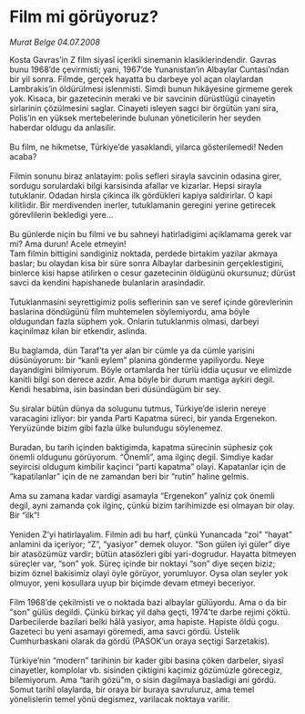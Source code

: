 # Film mi görüyoruz?

*Murat Belge 04.07.2008*

<div class="taraf_structure_2col_1zq">
<div class="margen_n">



 <p>Kosta Gavras’in Z film siyasî içerikli sinemanin klasiklerindendir. Gavras bunu 1968’de çevirmisti; yani, 1967’de Yunanistan’in Albaylar Cuntasi’ndan bir yil sonra. Filmde, gerçek hayatta bu darbeye yol açan olaylardan Lambrakis’in öldürülmesi islenmisti. Simdi bunun hikâyesine girmeme gerek yok. Kisaca, bir gazetecinin meraki ve bir savcinin dürüstlügü cinayetin sirlarinin çözülmesini saglar. Cinayeti isleyen sagci bir örgütün yani sira, Polis’in en yüksek mertebelerinde bulunan yöneticilerin her seyden haberdar oldugu da anlasilir. <br/>
<br/>
Bu film, ne hikmetse, Türkiye’de yasaklandi, yilarca gösterilemedi! Neden acaba?<br/>
<br/>
Filmin sonunu biraz anlatayim: polis sefleri sirayla savcinin odasina girer, sordugu sorulardaki bilgi karsisinda afallar ve kizarlar. Hepsi sirayla tutuklanir. Odadan hirsla çikinca ilk gördükleri kapiya saldirirlar. O kapi kilitlidir. Bir merdivenden inerler, tutuklamanin geregini yerine getirecek görevlilerin bekledigi yere...<br/>
<br/>
Bu günlerde niçin bu filmi ve bu sahneyi hatirladigimi açiklamama gerek var mi? Ama durun! Acele etmeyin!<br/>
Tam filmin bittigini sandiginiz noktada, perdede birtakim yazilar akmaya baslar; bu olaydan kisa bir süre sonra Albaylar darbesinin gerçeklestigini, binlerce kisi hapse atilirken o cesur gazetecinin öldügünü okursunuz; dürüst savci da kendini hapishanede bulanlarin arasindadir.<br/>
<br/>
Tutuklanmasini seyrettigimiz polis seflerinin san ve seref içinde görevlerinin baslarina döndügünü film muhtemelen söylemiyordu, ama böyle oldugundan fazla süphem yok. Onlarin tutuklanmis olmasi, darbeyi kaçinilmaz kilan bir etkendir, aslinda.<br/>
<br/>
Bu baglamda, dün Taraf’ta yer alan bir cümle ya da cümle yarisini düsünüyorum: bir “kanli eylem” planina gönderme yapiliyordu. Neye dayandigini bilmiyorum. Böyle ortamlarda her türlü iddia uçusur ve elimizde kanitli bilgi son derece azdir. Ama böyle bir durum mantiga aykiri degil. Kendi hesabima, isin basindan beri düsündügüm bir sey.<br/>
<br/>
Su siralar bütün dünya da solugunu tutmus, Türkiye’de islerin nereye varacagini izliyor: bir yanda Parti Kapatma süreci, bir yanda Ergenekon. Yeryüzünde bizim gibi fazla ülke bulundugu söylenemez.<br/>
<br/>
Buradan, bu tarih içinden baktigimda, kapatma sürecinin süphesiz çok önemli oldugunu görüyorum. “Önemli”, ama ilginç degil. Simdiye kadar seyircisi oldugum kimbilir kaçinci “parti kapatma” olayi. Kapatanlar için de “kapatilanlar” için de ne zamandan beri bir “rutin” haline gelmis. <br/>
<br/>
Ama su zamana kadar vardigi asamayla “Ergenekon” yalniz çok önemli degil, ayni zamanda çok ilginç, çünkü bizim tarihimizde esi olmayan bir olay. Bir “ilk”! <br/>
<br/>
Yeniden Z’yi hatirlayalim. Filmin adi bu harf, çünkü Yunancada “zoi” “hayat” anlamini da içeriyor; “Z”, “yasiyor” demek oluyor. “Son gülen iyi güler” diye bir atasözümüz vardir; bütün atasözleri gibi yari-dogrudur. Hayatta bitmeyen süreçler var, “son” yok. Süreç içinde bir noktayi “son” diye seçen biziz; bizim öznel bakisimiz olayi öyle görüyor, yorumluyor. Oysa olan seyler yok olmuyor, yeni kosullara uyup bir biçimde devam etmeyi beceriyor.<br/>
<br/>
Film 1968’de çekilmisti ve o noktada bazi albaylar gülüyordu. Ama o da bir “son” gülüs degildi. Çünkü birkaç yil daha geçti, 1974’te darbe rejimi çöktü. Darbecilerde bazilari belki hâlâ yasiyor, ama hapiste. Hapiste öldü çogu. Gazeteci bu yeni asamayi göremedi, ama savci gördü. Üstelik Cumhurbaskani olarak da gördü (PASOK’un oraya seçtigi Sarzetakis).<br/>
<br/>
Türkiye’nin “modern” tarihinin bir kader gibi basina çöken darbeler, siyasî cinayetler, komplolar vb. sisinden çiktigini kaçimiz gözümüzle görecegiz, bilemiyorum. Ama “tarih gözü”m, o sisin dagilmaya basladigi ani gördü. Somut tarihî olaylarda, bir oraya bir buraya savruluruz, ama temel yönelislerin temel yönü degismez, varilacak noktaya varilir.<br/>
</p>

<br/>


<div id="taraf_not">
</div>

</div>


</div>
